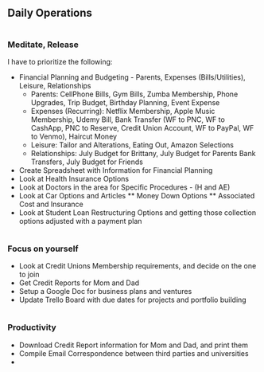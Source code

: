 ## Daily Operations

```July5th2019 - Friday
```

### Meditate, Release 
I have to prioritize the following: 
* Financial Planning and Budgeting - Parents, Expenses (Bills/Utilities), Leisure, Relationships
	* Parents: CellPhone Bills, Gym Bills, Zumba Membership, Phone Upgrades, Trip Budget, Birthday Planning, Event Expense  
	* Expenses (Recurring): Netflix Membership, Apple Music Membership, Udemy Bill, Bank Transfer (WF to PNC, WF to CashApp, PNC to Reserve, Credit Union Account, WF to PayPal, WF to Venmo), Haircut Money
	* Leisure: Tailor and Alterations, Eating Out, Amazon Selections 
	* Relationships: July Budget for Brittany, July Budget for Parents Bank Transfers, July Budget for Friends 
* Create Spreadsheet with Information for Financial Planning 
* Look at Health Insurance Options 
* Look at Doctors in the area for Specific Procedures -  (H and AE)
* Look at Car Options and Articles 
	** Money Down Options 
	** Associated Cost and Insurance 
* Look at Student Loan Restructuring Options and getting those collection options adjusted with a payment plan 

```July8th2019 - Monday
```

### Focus on yourself
* Look at Credit Unions Membership requirements, and decide on the one to join 
* Get Credit Reports for Mom and Dad 
* Setup a Google Doc for business plans and ventures 
* Update Trello Board with due dates for projects and portfolio building 

```July9th2019 - Tuesday 
```

### Productivity 
* Download Credit Report information for Mom and Dad, and print them 
* Compile Email Correspondence between third parties and universities 
* 
